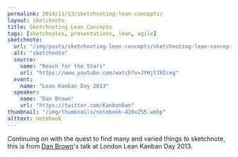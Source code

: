 ```yaml
---
permalink: 2014/11/13/sketchnoting-lean-concepts/
layout: sketchnote
title: Sketchnoting Lean Concepts
tags: [sketchnotes, presentations, lean, agile]
sketchnote:
  url: "/img/posts/sketchnoting-lean-concepts/sketchnoting-lean-concepts-hifi.webp"
  alt: "sketchnote"
  source:
    name: "Reach for the Stars"
    url: "https://www.youtube.com/watch?v=JYHjt78Iceg"
  event:
    name: "Lean Kanban Day 2013"
  speaker:
    name: "Dan Brown"
    url: "https://twitter.com/KanbanDan"
thumbnail: "/img/thumbnails/notebook-420x255.webp"
alttext: notebook
---
```


Continuing on with the quest to find many and varied things to sketchnote,
this is from <a href="https://twitter.com/KanbanDan">Dan Brown</a>'s talk at London
Lean Kanban Day 2013.

